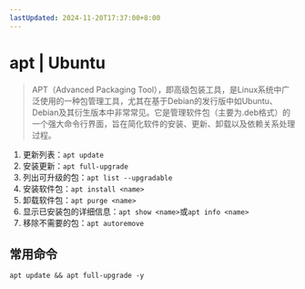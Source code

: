 ```yaml
---
lastUpdated: 2024-11-20T17:37:00+8:00
---
```


# apt | Ubuntu

> APT（Advanced Packaging Tool），即高级包装工具，是Linux系统中广泛使用的一种包管理工具，尤其在基于Debian的发行版中如Ubuntu、Debian及其衍生版本中非常常见。它是管理软件包（主要为.deb格式）的一个强大命令行界面，旨在简化软件的安装、更新、卸载以及依赖关系处理过程。

1. 更新列表：```apt update```
2. 安装更新：```apt full-upgrade```
3. 列出可升级的包：```apt list --upgradable```
4. 安装软件包：```apt install <name>```
5. 卸载软件包：```apt purge <name>```
6. 显示已安装包的详细信息：```apt show <name>```或```apt info <name>```
7. 移除不需要的包：```apt autoremove```

## 常用命令

```apt update && apt full-upgrade -y```